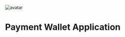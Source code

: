![avatar](https://images.weserv.nl/?url=https://cdn1.vectorstock.com/i/thumb-large/80/40/e-wallet-payment-gradient-linear-icon-vector-41418040.jpg?v=4&h=100&w=100&fit=cover&mask=circle&maxage=7d
)
<h1>Payment Wallet Application</h1>
